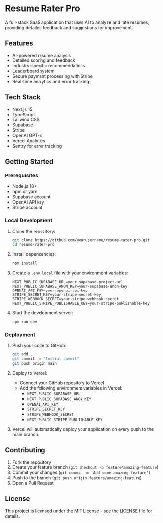 # Resume Rater Pro

A full-stack SaaS application that uses AI to analyze and rate resumes, providing detailed feedback and suggestions for improvement.

## Features

- AI-powered resume analysis
- Detailed scoring and feedback
- Industry-specific recommendations
- Leaderboard system
- Secure payment processing with Stripe
- Real-time analytics and error tracking

## Tech Stack

- Next.js 15
- TypeScript
- Tailwind CSS
- Supabase
- Stripe
- OpenAI GPT-4
- Vercel Analytics
- Sentry for error tracking

## Getting Started

### Prerequisites

- Node.js 18+
- npm or yarn
- Supabase account
- OpenAI API key
- Stripe account

### Local Development

1. Clone the repository:
   ```bash
   git clone https://github.com/yourusername/resume-rater-pro.git
   cd resume-rater-pro
   ```

2. Install dependencies:
   ```bash
   npm install
   ```

3. Create a `.env.local` file with your environment variables:
   ```env
   NEXT_PUBLIC_SUPABASE_URL=your-supabase-project-url
   NEXT_PUBLIC_SUPABASE_ANON_KEY=your-supabase-anon-key
   OPENAI_API_KEY=your-openai-api-key
   STRIPE_SECRET_KEY=your-stripe-secret-key
   STRIPE_WEBHOOK_SECRET=your-stripe-webhook-secret
   NEXT_PUBLIC_STRIPE_PUBLISHABLE_KEY=your-stripe-publishable-key
   ```

4. Start the development server:
   ```bash
   npm run dev
   ```

### Deployment

1. Push your code to GitHub:
   ```bash
   git add .
   git commit -m "Initial commit"
   git push origin main
   ```

2. Deploy to Vercel:
   - Connect your GitHub repository to Vercel
   - Add the following environment variables in Vercel:
     - `NEXT_PUBLIC_SUPABASE_URL`
     - `NEXT_PUBLIC_SUPABASE_ANON_KEY`
     - `OPENAI_API_KEY`
     - `STRIPE_SECRET_KEY`
     - `STRIPE_WEBHOOK_SECRET`
     - `NEXT_PUBLIC_STRIPE_PUBLISHABLE_KEY`

3. Vercel will automatically deploy your application on every push to the main branch.

## Contributing

1. Fork the repository
2. Create your feature branch (`git checkout -b feature/amazing-feature`)
3. Commit your changes (`git commit -m 'Add some amazing feature'`)
4. Push to the branch (`git push origin feature/amazing-feature`)
5. Open a Pull Request

## License

This project is licensed under the MIT License - see the [LICENSE](LICENSE) file for details. 
